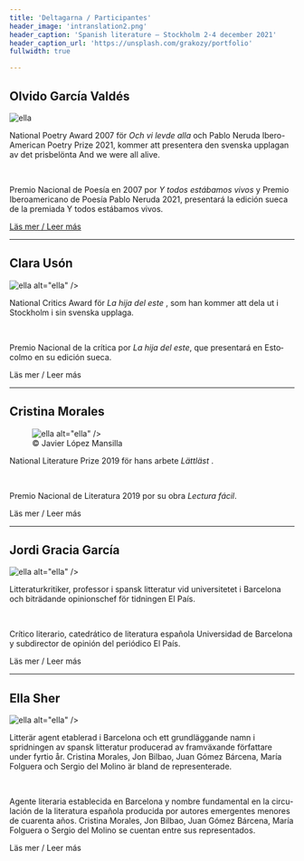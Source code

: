 ```yaml
---
title: 'Deltagarna / Participantes'
header_image: 'intranslation2.png'
header_caption: 'Spanish literature – Stockholm 2-4 december 2021'
header_caption_url: 'https://unsplash.com/grakozy/portfolio'
fullwidth: true

---
```


<!--more-->

<!-- <h1>Participantes</h1> -->

<!-- Test with grid -->
<div class="participante">
    <h2 class="nombre">Olvido García Valdés</h2>
    <div class="foto-cont">
      <img class="foto" src="{{'/images/Olvido_Garcia_Valdes.jpg' | relative_url }}" alt="ella" /> 
    </div>
    <div class="text swe" lang="se">
        <p>National Poetry Award 2007 för <em>Och vi levde alla</em> och Pablo Neruda Ibero-American Poetry Prize 2021, kommer att presentera den svenska upplagan av det prisbelönta And we were all alive.</p>
    </div>
    <div class="rule">&#160;</div>
    <div class="text esp" lang="es">
        <p>Premio Nacional de Poesía en 2007 por <em>Y todos estábamos vivos</em> y Premio Iberoamericano de Poesía Pablo Neruda 2021, presentará la edición sueca de la premiada Y todos estábamos vivos. </p>
    </div>
    <p class="leer-mas"><a href="{{ "/olvido_g_v/" | absolute_url }}">Läs mer / Leer más</a></p>
</div>

<hr class="separador"/>

<div class="participante">
    <h2 class="nombre">Clara Usón</h2>
    <div class="foto-cont">
        <img class="foto" src="{{'/images/escritora-Clara-Uson.jpg' | relative_url }}" alt="ella" /> 
 alt="ella" /> 
    </div>
    <div class="text swe" lang="se">
        <p>National Critics Award för <em> La hija del este </em>, som han kommer att dela ut i Stockholm i sin svenska upplaga.</p>
    </div>
    <div class="rule">&#160;</div>
    <div class="text esp" lang="es">
        <p>Premio Nacional de la crítica por <em>La hija del este</em>, que presentará en Estocolmo en su edición sueca.</p>
    </div>
    <p class="leer-mas"><a>Läs mer / Leer más</a></p>
</div>

<hr class="separador"/>

<div class="participante">
    <h2 class="nombre">Cristina Morales</h2>
    <figure class="foto-cont">
        <img class="foto" src="{{'/images/Cristina_Morales.jpg' | relative_url }}" alt="ella" /> 
 alt="ella" /> 
        <figcaption>© Javier López Mansilla</figcaption>
    </figure>
    <div class="text swe" lang="se">
        <p>National Literature Prize 2019 för hans arbete <em> Lättläst </em>.</p>
    </div>
    <div class="rule">&#160;</div>
    <div class="text esp" lang="es">
        <p>Premio Nacional de Literatura 2019 por su obra <em>Lectura fácil</em>.</p>
    </div>
    <p class="leer-mas"><a>Läs mer / Leer más</a></p>
</div>

<hr class="separador"/>

<div class="participante">
    <h2 class="nombre">Jordi Gracia García</h2>
    <div class="foto-cont">
        <img class="foto" src="{{'/images/Jordi_Gracia.jpg' | relative_url }}" alt="ella" /> 
 alt="ella" /> 
    </div>
    <div class="text swe" lang="se">
        <p>Litteraturkritiker, professor i spansk litteratur vid universitetet i Barcelona och biträdande opinionschef för tidningen El País.</p>
    </div>
    <div class="rule">&#160;</div>
    <div class="text esp" lang="es">
        <p>Crítico literario, catedrático de literatura española Universidad de Barcelona y subdirector de opinión del periódico El País.</p>
    </div>
    <p class="leer-mas"><a>Läs mer / Leer más</a></p>
</div>

<hr class="separador"/>


<div class="participante">
    <h2 class="nombre">Ella Sher</h2>
    <div class="foto-cont">
        <img class="foto" src="{{'/images/Ella_Sher.jpeg' | relative_url }}" alt="ella" /> 
 alt="ella" /> 
    </div>
    <div class="text swe" lang="se">
        <p>Litterär agent etablerad i Barcelona och ett grundläggande namn i spridningen av spansk litteratur producerad av framväxande författare under fyrtio år. Cristina Morales, Jon Bilbao, Juan Gómez Bárcena, María Folguera och Sergio del Molino är bland de representerade.</p>
    </div>
    <div class="rule">&#160;</div>
    <div class="text esp" lang="es">
        <p>Agente literaria establecida en Barcelona y nombre fundamental en la circulación de la literatura española producida por autores emergentes menores de cuarenta años. Cristina Morales, Jon Bilbao, Juan Gómez Bárcena, María Folguera o Sergio del Molino se cuentan entre sus representados.</p>
    </div>
    <p class="leer-mas"><a>Läs mer / Leer más</a></p>
</div>

